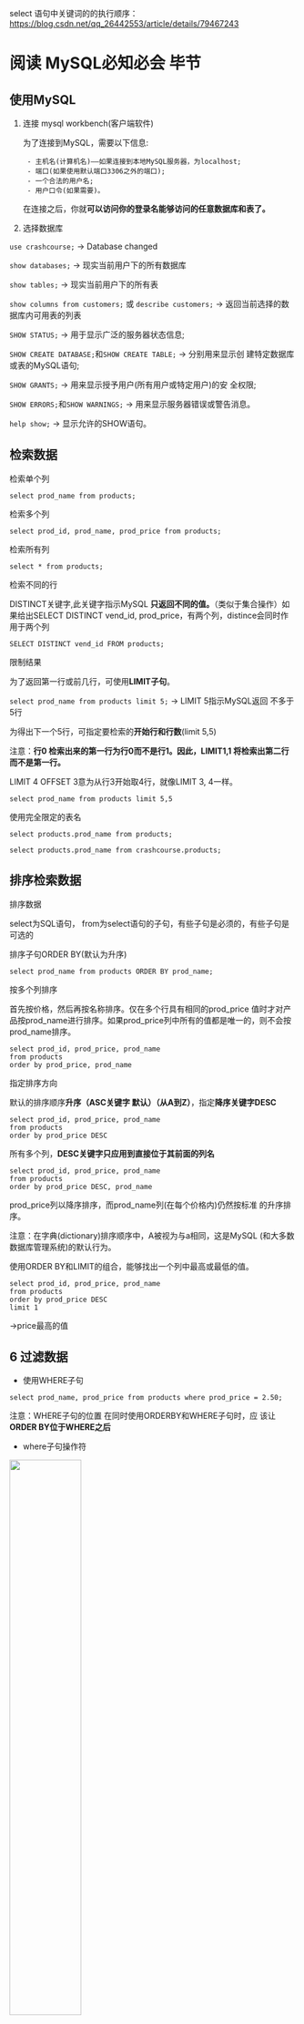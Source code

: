 select 语句中关键词的的执行顺序：https://blog.csdn.net/qq_26442553/article/details/79467243

# 阅读 MySQL必知必会 毕节

## 使用MySQL

1. 连接 mysql workbench(客户端软件)

    为了连接到MySQL，需要以下信息:

        - 主机名(计算机名)——如果连接到本地MySQL服务器，为localhost;
        - 端口(如果使用默认端口3306之外的端口);
        - 一个合法的用户名;
        - 用户口令(如果需要)。
  
    在连接之后，你就**可以访问你的登录名能够访问的任意数据库和表了。**

2. 选择数据库

`use crashcourse;`  -> Database changed

`show databases;` -> 现实当前用户下的所有数据库

`show tables;` -> 现实当前用户下的所有表

`show columns from customers;` 或 `describe customers;` -> 返回当前选择的数据库内可用表的列表

`SHOW STATUS;` -> 用于显示广泛的服务器状态信息;

`SHOW CREATE DATABASE;`和`SHOW CREATE TABLE;` -> 分别用来显示创
建特定数据库或表的MySQL语句;

`SHOW GRANTS;` -> 用来显示授予用户(所有用户或特定用户)的安
全权限;

`SHOW ERRORS;`和`SHOW WARNINGS;` -> 用来显示服务器错误或警告消息。

`help show;` -> 显示允许的SHOW语句。

## 检索数据

检索单个列

`select prod_name from products;`

检索多个列

`select prod_id, prod_name, prod_price from products;`

检索所有列

`select * from products;`

检索不同的行

DISTINCT关键字,此关键字指示MySQL **只返回不同的值。**（类似于集合操作）如果给出SELECT DISTINCT vend_id, prod_price，有两个列，distince会同时作用于两个列

`SELECT DISTINCT vend_id FROM products;`

限制结果

为了返回第一行或前几行，可使用**LIMIT子句**。

`select prod_name from products limit 5;` -> LIMIT 5指示MySQL返回 不多于5行

为得出下一个5行，可指定要检索的**开始行和行数**(limit 5,5) 

注意：**行0 检索出来的第一行为行0而不是行1。因此，LIMIT1,1 将检索出第二行而不是第一行。**

LIMIT 4 OFFSET 3意为从行3开始取4行，就像LIMIT 3, 4一样。

`select prod_name from products limit 5,5`

使用完全限定的表名

`select products.prod_name from products;`

`select products.prod_name from crashcourse.products;`

## 排序检索数据

排序数据

select为SQL语句， from为select语句的子句，有些子句是必须的，有些子句是可选的

排序子句ORDER BY(默认为升序)

`select prod_name from products ORDER BY prod_name;`

按多个列排序

首先按价格，然后再按名称排序。仅在多个行具有相同的prod_price 值时才对产品按prod_name进行排序。如果prod_price列中所有的值都是唯一的，则不会按prod_name排序。

```
select prod_id, prod_price, prod_name
from products
order by prod_price, prod_name
```

指定排序方向

默认的排序顺序**升序（ASC关键字 默认）（从A到Z）**，指定**降序关键字DESC**

```
select prod_id, prod_price, prod_name
from products
order by prod_price DESC
```

所有多个列，**DESC关键字只应用到直接位于其前面的列名**

```
select prod_id, prod_price, prod_name
from products
order by prod_price DESC, prod_name 
```
prod_price列以降序排序，而prod_name列(在每个价格内)仍然按标准 的升序排序。

注意：在字典(dictionary)排序顺序中，A被视为与a相同，这是MySQL (和大多数数据库管理系统)的默认行为。

使用ORDER BY和LIMIT的组合，能够找出一个列中最高或最低的值。

```
select prod_id, prod_price, prod_name
from products
order by prod_price DESC
limit 1
```
->price最高的值

## 6 过滤数据

- 使用WHERE子句

`select prod_name, prod_price from products where prod_price = 2.50;`

注意：WHERE子句的位置 在同时使用ORDERBY和WHERE子句时，应 该让**ORDER BY位于WHERE之后**

- where子句操作符

<img src='picture/image.png' width='50%'>

- 检查单个值

`select prod_name, prod_price from products where prod_name = 'fuses';`

MySQL在**执行匹配时默认不区分大小写，所 以fuses与Fuses匹配。**

- 不匹配检查

`select vend_id, prod_name from products where vend_id <> 1003;`

**!=和<>都是可以的**

- 范围值检查

`select prod_name, prod_price from products where prod_price between  5 and 10;`

**注意写法：where prod_price between 5 and 10**

- 空值检查

在一个列不包含值时，称其为包含空值NULL。

使用WHERE子句IS NULL子句

`select prod_name from products where prod_price IS NULL`

注意：NULL与不匹配不是同一个东西

## 7 数据过滤

- 组合WHERE子句

操作符(operator) 用来联结或改变**WHERE子句中的子句**的关键 字。也称为逻辑操作符(logical operator)

**AND**操作符(用在WHERE子句中的关键字)

不止一个列进行过滤，多个条件

`select prod_name, prod_price, prod_name from products where vend_id = 1003 and prod_price <= 10;`

**OR**操作符

`select prod_name, prod_price, prod_name from products where vend_id = 1002 or vend_id = 1003;`

- 计算次序

WHERE可包含**任意数目的AND和OR操作符**。**允许两者结合**以进行复杂
和高级的过滤。

`where vend_id = 1002 or vend_id = 1002 and prod_price >= 10` SQL(像多数语言一样)在处理OR操作符前，**优先处理AND操 作符**。

使用 **括号()** 来改变计算次序 `(vend_id = 1002 or vend_id = 1002) and prod_price >= 10`

- IN操作符

与or操作符的作用一致

```
select prod_name, prod_price
from  products
where vend_id in (1002, 1003)
order by prod_name;
````

in相比or的优点：IN的最大优点是**可以包含其他SELECT语句**，使得能够更动态地建
立WHERE子句。

- NOT操作符

NOT操作符有且只有一个功能，那就是否定它之后所 跟的任何条件。

为了列出除1002和1003之外的所有供应
商制造的产品：

```
select prod_name, prod_price
from  products
where vend_id not in (1002, 1003)
order by prod_name;
```

not在与IN操作符联合 使用时，NOT使找出与条件列表不匹配的行非常简单。

## 8 用通配符进行过滤

- LIKE操作符

结合通配符完成复杂搜索

通配符：用来匹配值的一部分的特殊字符。

搜索模式(search pattern)： 由字面值、通配符或两者组合构
成的搜索条件。

通配符本身实际是SQL的WHERE子句中有特殊含义的字符

1. 百分号(%)通配符 : %表示任何字符出现 任意次数

e.g. 找出所有以词jet起头的产品

 `where prod_name LIKE 'jet%'` 
 
 **搜索结果区分大小写**，% 代表搜索模式中给定位置的**0个、1个或多个字符。**

 注意：
    1. 若词的尾部有空格，子句WHERE prod_name LIKE '%anvil'将不会匹配它们
    2. 注意NULL %不会匹配NULL


2. 下划线(_)通配符: 下划
线只匹配单个字符而不是多个字符。

`where prod_name LIKE '_ton anvil'`

## 9 用正则表达式 进行搜索

- 正则表达式介绍

正则表达式是用来匹配文本 的特殊的串(字符集合)， 

- 使用MySQL正则表达式

MySQL 用WHERE子句对正则表达式提供了初步的支持，允许你指定正则表达式， 过滤SELECT检索出的数据。（但可用的正则表达式仅为很小的部分）

1. 基本字符匹配

e.g. 检索列prod_name包含文本1000的所有行:

```
select prod_name
from products
where prod_name regexp '1000'
order by prod_name
```

它告诉MySQL:REGEXP后所跟的东西作 为正则表达式(与文字正文1000匹配的一个正则表达式)处理。

注意：

列值内进行匹配，如果被匹配的文本在 列值中出现，**列值中包括1000即可，不是全部，相当于 like '%1000%'**；如果想匹配整个列值，写法在后面；

`where prod_name regexp '.000'` **.是正则表达式语言中一个特殊的字符。它表示匹配任意一个字符**，因此，1000和2000都匹配 且返回。

2. 进行OR匹配

使用|

```
select prod_name
from products
where prod_name regexp '1000|2000'
```

表示列值中出现过‘1000’或者‘2000’行

3. 匹配几个字符之一

使用[], [123]表示当前位置匹配1或2或3

```
select prod_name
from products
where prod_name regexp '[123]Ton'
order by prod_name
```

正则表达式[123]Ton 为[1|2|3]Ton的缩写，也可以使用后者。

必须加[]，否则：1｜2｜3Ton就表示 出现1或2或3Ton 不是 1Ton或2Ton或3Ton的意思

注意：**字符集合也可以被否定**，[123] 匹配字符1、2或3，但[^123]匹配除这些字符外的任何东西。

4. 匹配范围

集合可用来定义要匹配的一个或多个字符，例[123456789] 为了简化

-> 可使用-来定义一个范围 即 [1-9] 或者 [a-z]匹配任意字母字符

5. 匹配特殊字符

正则表达式语言**由具有特定含义的特殊字符构成** ，如 .、[]、 |和-等。

但如果想匹配特殊字符

-> **为了匹配特殊字符，必须用\\为前导。\\-表示查找-，\\.表示查找.。** 即所谓的转义

注意：
1. 匹配\ 为了匹配反斜杠(\)字符本身，需要使用\\\。
2. 多数正则表达式实现使用单个反斜杠转义特殊字符，**但MySQL要求两个反斜杠**

<img src='picture/image-1.png' width='50%'>

6. 匹配字符类

为更方便工作，可以使用预定义的字符集，称为字符类(character class)

<img src='picture/image-2.png' width='50%'>

7. 匹配多个实例

表中的元字符在正则表达式中表示了特殊的意思

<img src='picture/image-3.png' width='50%'>

8. 定位符

目前为止的所有例子都是匹配一个串中任意位置的文本。**为了匹配特定位置的文本，需要使用定位符。**

<img src='picture/image-4.png' width='50%'>

`where prod_name regexp '^[0-9\\.]'`

表示 **.或任意数字**为串中**第一个字符时**才匹配它们

注意：1. ^的双重用途 ^有两种用法。在集合中(用[和]定义)，用它 来否定该集合，否则，用来指串的开始处。

## 10 创建计算字段

**拼接字段** 将值联结到一起构成单个值 （Concat()函数）

注意：多数DBMS使用+或||来实现拼接， MySQL则使用Concat()函数来实现

`select Concat(vend_name, '(', vend_country, ')') from vendors order by vend_name;`

结果：'Anvils R Us(USA)'

删除数据右侧多余的空格来整理数据，这可以 使用MySQL的RTrim()函数来完成(LTrim()(去掉串左边的空格)以及 Trim()(去掉串左右两边的空格)。)

`select Concat(RTrim(vend_name), '(', RTrim(vend_country), ')') from vendors order by vend_name;`

**使用别名**

`select Concat(RTrim(vend_name), '(', RTrim(vend_country), ')') as vend_title from vendors order by vend_name;`

**执行算术运算**

`select prod_id, quantity, item_price, quantity*item_price as expanded_price from orderitems where order_num = 20005`

![](picture/image-5.png)

注意：SELECT 3*2;将返回6，SELECT Trim('abc');将返回abc，而SELECT Now()利用Now()函数返回当前日期和时间。可以明白如何根据需要使用SELECT进行试验。

## 11 使用数据处理函数

大多数SQL支持的函数：字符串操作、算术操作、处理时间或者日期格式、返回特殊信息

**文本处理函数**

`select vend_name, Upper(vend_name) AS vend_name_upcase from vendors order by vend_name;`

<img src = 'picture/image-6.png' width= 50%>

注意：

表中的SOUNDEX需要做进一步的解释。**SOUNDEX是一个将任何文 本串转换为描述其语音表示的字母数字模式的算法。**

例：

customers表中有一个顾 客Coyote Inc.，其联系名为Y.Lee。但如果这是输入错误，此联系名实 际应该是Y.Lie，怎么办?

```
select cust_name, cust_contact 
from customers 
where Soundex(cust_contact) = Soundex('Y Lie');
```

返回结果：'Y Lee'

**日期和时间处理函数**

<img src = 'picture/image-7.png' width = 50%>

特别说明：

MySQL使用的日期格式：yyyy-mm-dd

Date(order_date)指示MySQL仅提取列的日期部分（例：查询列值为where order_date = '2005-09-01'的行是，只会全值匹配，如果列值为‘2005-09-01 11:30:05’这样的怎么办？应使用Date('2005-09-01')会把包含时间的行查找出来）（为了养成好习惯可以只要查找日期就使用Date()函数）

不过，还有一种日期比较需要说明。如果你想检索出2005年9月下的 所有订单，怎么办?

方法1:

```
select cust_id, order_num 
from orders 
where Date(order_date) between "2005-09-01" and "2005-09-30";
```

方法2:

```
select cust_id, order_num 
from orders 
where Year(order_date) = 2005 and Mouth(order_date) = 9;
```

**数值处理函数**

<img src='picture/image-8.png' width=50%>

##  12 汇总数据

**聚集函数：运行在**行组**上，计算和返回单 个值的函数。**

<img src='picture/image-9.png' width=50%>

SUM()也可以用来合计计算值

例：

`select sum(item_price * quantity) as total_price from oderitems where order_num = 2005`

**在多个列上进行计算 如本例所示，利用标准的算术操作符， 所有聚集函数都可用来执行多个列上的计算。**

NULL值 SUM()函数忽略列值为NULL的行。

**聚集不同值**

DISTINCT(ALL为默认 ALL参数不需要指定，因为它是默认行为。如果 不指定DISTINCT，则假定为ALL。)

`select avg(distinct prod_price) as avg_price from products where vend_id = 1003`

注意：如果指定列名，则DISTINCT只能用于COUNT()。DISTINCT 不能用于COUNT(*)，因此不允许使用COUNT(DISTINCT)， 否则会产生错误。类似地，**DISTINCT必须使用列名**，不能用于计算或表达式。

**组合聚集函数**

```
select count(*) as num_items, min(prod_price) as price_min, max(prod_price) as price_max, avg(prod_price) as price_avg 
from products;
```

## 13 分组数据

**GROUP BY子句和HAVING子句**

**GROUP BY**

`select vend_id, count(*) as num_prods from products group by vend_id;`

表示按照vend_id进行分组，并使用了count()计数字段（计数字段根据组别进行计数，而不是计算总数）

GROUP BY子句指示MySQL分组数据，然后**对每个组而不是 整个结果集进行聚集。**

注意：

1. **GROUP BY子句必须出现在WHERE子句之后，ORDER BY子句之前。**
2. 如果分组列中具有NULL值，则NULL将作为一个分组返回。如果列 中有多行NULL值，它们将分为一组。
3. GROUP BY子句可以**包含任意数目的列**。这使得能对分组进行嵌套， 为数据分组提供更细致的控制。（例：group by vend_id, vend_name）
4. 如果在GROUP BY子句中**嵌套了分组，数据将在最后规定的分组上 进行汇总**。换句话说，在建立分组时，指定的所有列都一起计算
(所以不能从个别的列取回数据)。
5. GROUP BY子句中列出的每个列都必须是**检索列**或**有效的表达式**
(但不能是聚集函数)。**如果在SELECT中使用表达式，则必须在 GROUP BY子句中指定相同的表达式**。不能使用别名。
6. 除聚集计算语句外，SELECT语句中的每个列都必须在GROUP BY子 句中给出。

**HAVING**

WHERE过滤行，而HAVING过滤分组。

HAVING支持所有WHERE操作符

`select cust_id, count(*) as orders from orders group by cust_id having count(*) >= 2;`

WHERE在数据 **分组前**进行过滤，HAVING在数据**分组后**进行过滤

`select vend_id, count(*) as num_prods from products where prod_price >= 10 group by vend_id having count(*) >= 2;`

**分组和排序**

<img src = 'picture/image-10.png' width = 50%>

GROUP BY是分组 **不排序**，所以既分组又排序的话：

`sum(quantity*item_price) as ordertotal from orderitems group by order_num having sum(quantity*item_price) >= 50 order by ordertotal;`

顺序是：where -> group by -> having -> order by
where 按照单个行进行筛选

group by 分组

having 作用于组

order by 排序

**select 子句顺序**

<img src='picture/image-11.png' width=50%>

## 14 使用子查询


子查询： 嵌套在其他查询中的查询

**利用子查询进行过滤**

举例：列出订购物品TNT2的所有客户？

(对于包含订单号、客户ID、 订单日期的每个订单，orders表存储一行。

各订单的物品存储在相关的 orderitems表中。

orders表不存储客户信息。它只存储客户的ID。实际 的客户信息存储在customers表中。)

查询顺序：

1. 检索包含物品TNT2的所有订单的编号。
2.  检索具有前一步骤列出的订单编号的所有客户的ID。 
3.  检索前一步骤返回的所有客户ID的客户信息。

代码：

```
select cust_name, cust_contact
from customers
where cust_id in (select cust_id
					from orders
					where order_num in (select order_num
										from orderitems
										where prod_id = 'TNT2'))
```

保证SELECT语句具有与WHERE子句中相同数目的列

**作为计算字段使用子查询**

显示customers表中每个客户的订单总数。订单与相应的客户ID存储在orders表中?

步骤：
1. 从customers中检索每名客户
2. 对于检索出的每个客户，统计其在orders表中的订单数目

代码：

```
select cust_name, cust_state, 
		(select count(*)
        from orders
        where orders.cust_id = customers.cust_id) as orders
from customers
order by cust_name;
```

完全限定列名:` where orders.cust_id = customers.cust_id`

相关子查询(correlated subquery) 涉及外部查询的子查询。

## 15 联结表

**外键(foreignkey)** 外键为某个表中的一列，它包含另一个表 的主键值，定义了两个表之间的关系。

总之，关系数据可以有效地存储和方便地处理。因此，关系数据库 的可伸缩性远比非关系数据库要好。

**如果数据存储在多个表中，怎样用单条SELECT语句检索出数据? 使用联结**

简单地说，联结是一种机制，用来在一条SELECT 语句中关联表，因此称之为联结。使用特殊的语法，可以联结多个表返 回一组输出，联结在运行时关联表中正确的行。

**创建联结** ：规定要联结的所有表以及它们如何关联即可

```
select vend_name, prod_name, prod_price
from vendors, products
where vendors.vend_id = products.vend_id
order by vend_name, prod_name;
```

WHERE子句的重要性:实际上做 的是将第一个表中的每一行与第二个表中的每一行配对

如果没有where将是 笛卡儿积 的行数 （这样的联结也叫叉联结）

**内部联结**

目前为止所用的联结称为**等值联结(equijoin)**，这种联结也称为**内部联结**

```
select vend_name, prod_name, prod_price
from vendors inner join products on vendors.vend_id = products.vend_id
order by vend_name, prod_name;
```

这样写也是可以的

```
select vend_name, prod_name, prod_price
from vendors join products using(vend_id)
order by vend_name, prod_name;
```

**与上面的用where的用法相同**

**联结多个表**

```
select prod_name, vend_name, prod_price, quantity
from orderitems, products, vendors
where products.vend_id = vendors.vend_id and
	orderitems.prod_id = products.prod_id and 
    order_num = 20005;
```

上方的三个嵌套子查询可以通过联结表改进为：

```
select cust_name, cust_contact
from customers, orders, orderitems
where customers.cust_id = orders.cust_id
    and orderitems.order_num = orders.order_num
    and prod_id = 'TNT2';
```

## 16 创建高级联结

**表别名**

表别名只在查询执行中使用

```
select cust_name, cust_contact
from customers as c, orders as o, orderitems as oi
where c.cust_id = o.cust_id
	and oi.order_num = o.order_num
    and prod_id = 'TNT2';
```

**不同类型的联结**

1. 自联结

```
select prod_id, prod_name
from products
where vend_id = (
		select vend_id
		from products
		where prod_id = 'DTNTR');
```

使用子查询

使用联结

```
select p1.prod_id, p1.prod_name
from products as p1, products as p2
where p1.vend_id = p2.vend_id
	and p2.prod_id = 'DTNTR';
```

此查询中需要的两个表实际上是相同的表，为了避免引用具有二义性，使用了表别名。

**WHERE(通过匹配p1中 的vend_id和p2中的vend_id)首先联结两个表，然后按第二个表中的 prod_id过滤数据，返回所需的数据。**

2. 自然联结

联结时至少有一个列出现在不止一个表中。

自然联结排除多次出现，使每个列只返回一次。

使用select *作用于第一个表，对其他表使用明确的列名进行select

```
select c.* o.order.num, o.order_date, oi.prod_id, oi.quantity, oi.item_price
from customers as c, orders as o, orderitems as oi
where c.cust_id = o.cust_id
    and oi.order_num = o.order_num
    and prod_id = 'FB';
```

3. 外部联结

许多联结将一个表中的行与另一个表中的行相关联。

但有时候会需要包含没有关联行的那些行。

外部联结还包括没有关联行的行。

例


```
select customers.cust_id, orders.order_num
from customers left outer join orders
	on customers.cust_id = orders.cust_id;
```

上述代码：在使用**OUTER JOIN**语法时，**必须使用RIGHT或LEFT关键字** 指定包括其所有行的表(RIGHT指出的是OUTER JOIN右边的表，而LEFT 指出的是OUTER JOIN左边的表)。上面的例子使用LEFT OUTER JOIN从FROM 子句的**左边表(customers表)中选择所有行。**

内连接：两个表中匹配的行

左连接：左表中的所有行和右表中匹配的行

右连接：右表中的所有行和左表中匹配的行

全外连接：左表和右表中的所有行，没有匹配的行时填充 NULL 值

自连接：同一表中进行连接，通常用于在表中比较不同行之间的数据

交叉连接：两个表中所有可能的组合，它不依赖于任何连接条件

**使用带聚集函数的联结**

```
select customers.cust_name, customers.cust_id, count(orders.order_num) as nums_ord
from customers inner join orders
	on customers.cust_id = orders.cust_id
group by customers.cust_id;
```

GROUP BY子句按客户分组数据，因此，函数调用COUNT (orders.order_num)对每个客户的订单计数，将它作为num_ord返回。

**使用联结和联结条件**

1. **应该总是提供联结条件**
2.  在一个联结中可以包含多个表，甚至对于每个联结可以采用不同
的联结类型。

## 17 组合查询

**并(union)/复合查询/组合查询**

任何具有多个WHERE子句的SELECT语句 都可以作为一个组合查询给出，也就是说where和组合查询都可以，但是性能有差别

```
select vend_id, prod_id, prod_price
from products
where prod_price <= 5
union
select vend_id, prod_id, prod_price
from products
where vend_id IN (1001, 1002);
```

上方代码等于下方代码：

```
select vend_id, prod_id, prod_price
from products
where prod_price <= 5 or vend_id IN (1001, 1002);
```

**UNION规则**

1.  UNION中的每个查询必须包含相同的列、表达式或聚集函数(不过各个列不需要以相同的次序列出)。
2.  列数据类型必须兼容:类型不必完全相同，但必须是DBMS可以隐含地转换的类型(例如，不同的数值类型或不同的日期类型)。

**包含或取消重复的行**

UNION从查询结果集中默认自动去除了重复的行(换句话说，它的行为与 单条SELECT语句中使用多个WHERE子句条件一样)

如果想取消自动去除重复：使用 UNION ALL而不是UNION

**对组合查询结果排序**

在用UNION组合查询时，只能使用一条ORDER BY子句，它**必须出现在最后一条SELECT语句之后**

ORDER BY子句将用它来排序所有SELECT语句返回的所有结果。

UNION的组合查询可以应用不同的表。

## 18 全文本搜索(MySQL的全文本搜索)

like和正则表达式性能方面存在问题，有很多限制。

全文本搜索MySQL创建指定列中各词的一个索引，搜索可以针对这些词进行。

**启用全文本搜索**

一般在创建表时启用全文本搜索。

为了进行全文本搜索， MySQL根据子句FULLTEXT(note_text)的指示对它进行索引。这里的 FULLTEXT索引单个列，如果需要也可以指定多个列。

```
create table productnotes
(
note_id int not null auto_increment,
prod_id char(10) not null,
note_date datetime not null,
note_text text null,
primary key(note_id),
fulltext(note_text)
) engine=MyISAM;
```

**进行全文本搜索**

```
select note_text
from productnotes
where Match(note_text) against('rabbit');
```

注释：

此SELECT语句检索单个列note_text。

由于WHERE子句，一个全文本搜索被执行。

Match(note_text)指示MySQL针对指定的 列进行搜索，Against('rabbit')指定词rabbit作为搜索文本。由于有 两行包含词rabbit，这两个行被返回。

注意：

1. 使用完整的Match()说明 传递给Match()的值必须与 FULLTEXT()定义中的相同。如果指定多个列，则必须列出它 们(而且次序正确)。
2. 搜索不区分大小写

同`where note_text like '%rabbit%'`;

全文本搜索的一 个重要部分就是对结果排序。具有较高等级的行先返回(因为这些行很 可能是你真正想要的行)。

**使用查询扩展**

只有一个注释包含词anvils， 但你还想找出可能与你的搜索有关的所有其他行，即使它们不包含词anvils

利用查询扩展，**能找出可能相关的结果，即使它们并不精确包含所查找的词**

```
select note_text
from productnotes
where match(note_text) against('anvils');
```
只有一行包含词anvils，因此只返回一行。

下面是相同的搜索，这次使用查询扩展(with query expansion):

```
select note_text
from productnotes
where match(note_text) against('anvils' with query expansion);
```

这次返回了7行。第一行包含词anvils，因此等级最高。第二行与anvils无关，但因为它包含第一行中的两个词(customer 和recommend)，所以也被检索出来。

**布尔文本搜索**

即使没有FULLTEXT索引也可以使用 

```
select note_text
from productnotes
where match(note_text) against('anvils' in boolean mode);
```

此全文本搜索检索包含词heavy的所有行(有两行)。其中使用了关键字IN BOOLEAN MODE，**但实际上没有指定布尔操作符， 因此，其结果与没有指定布尔方式的结果相同。**

为了匹配包含heavy但不包含任意以rope开始的词的行，可使用以下查询:

```
select note_text
from productnotes
where match(note_text) against('heavy -rope*' in boolean mode);
```

表示匹配词heavy，但-rope*明确地分析指示MySQL排除包含rope*(任何以rope开始的词，包括 172 ropes)的行

** -排除一个词，而* 是截断操作符(可想象为用于词尾的一个通配符) **

<img src='picture/image-12.png' width=50%>

更多的例子：

`where match(note_text) against('+rabbit +bait' in boolean mode);` 这个搜索匹配包含词rabbit和bait的行。

`where match(note_text) against('rabbit bait' in boolean mode)`; 没有指定操作符，这个搜索匹配包含rabbit和bait中的至少一 个词的行。

`where match(note_text) aginst('"rabbit bait"' in boolean mode);` 这个搜索匹配短语rabbit bait而不是匹配两个词rabbit和 bait。

`where match(note_text) against('>rabbit <carrot' in boolean mode);`  匹配rabbit和carrot，增加前者的等级，降低后者的等级。

`where match(note_text) against('+saft +(<combination)' in boolean mode);` 这个搜索匹配词safe和combination，降低后者的等级。

**全文本搜索的使用说明**

1. 在索引全文本数据时，短词被忽略且从索引中排除。短词定义为 那些具有3个或3个以下字符的词(如果需要，这个数目可以更改)。
2. MySQL带有一个内建的非用词(stopword)列表，这些词在索引全文本数据时总是被忽略。如果需要，可以覆盖这个列表(请参阅MySQL文档以了解如何完成此工作)。
3. 许多词出现的频率很高，搜索它们没有用处(返回太多的结果)。因此，MySQL规定了一条50%规则，**如果一个词出现在50%以上 的行中，则将它作为一个非用词忽略。****50%规则不用于IN BOOLEAN MODE。**
4. 如果表中的行数少于3行，则全文本搜索不返回结果(因为每个词 或者不出现，或者至少出现在50%的行中)。
5. 忽略词中的单引号。例如，don't索引为dont。
6. 不具有词分隔符(包括日语和汉语)的语言不能恰当地返回全文本搜索结果。
7. 如前所述，**仅在MyISAM数据库引擎中支持**全文本搜索。

## 19 插入数据

**数据插入**

1. 插入完整的行;
2. 插入行的一部分;
3. 插入多行;
4. 插入某些查询的结果。

**插入完整的行**

```
insert into customers
values(null, 'Pep E. LaPew', '100 Main Street', 'Los Angeles', 'CA', '90046', 'USA', null, null);
```

对每个列**必须**提供一个值

下方在插入行时，MySQL将**用VALUES 列表中的相应值填入列表中的对应项**：

```
insert into customers(
cust_name,
cust_address,
cust_city,
cust_state,
cust_zip,
cust_country,
cust_contact,
cust_email
)
values(
'Pep E. LaPew', '100 Main Street', 'Los Angeles', 'CA', '90046', 'USA', null, null
);
```

省略的列必须满足以下某个条件:
1. 允许NULL值
2. 在表定义中给出默认值。这表示如果不给出值，将使用默认值。

**插入多个行**

```
insert into customers(属性, 属性, ...)
values(
    第一行数据
),(
    第二行数据
);
```

**插入检索出的数据**

可以利用它将一条SELECT语句的结果插入表中,这就是所 谓的INSERT SELECT

```
insert into customers(
	cust_name,
    cust_address,
    cust_city,
    cust_state,
    cust_zip,
    cust_country,
    cust_contact,
    cust_email
)
select cust_name,
    cust_address,
    cust_city,
    cust_state,
    cust_zip,
    cust_country,
    cust_contact,
    cust_email
from custnew;
```

注意：

1. 确保cust_id的值不重复
2. 这条语句将插入多少行有赖于custnew表中有多少行

INSERT SELECT中SELECT语句可包含WHERE子句以过滤插入的数据。

## 20 更新和删除数据

**更新数据**

1. 更新表中**特定行;**
2. 更新表中**所有行。**

```
update customers
set cust_email = 'elmer@fudd.com'
where cust_id = 10005;

```

注意：**没有 WHERE子句，MySQL将会用这个电子邮件地址更新customers表中所有行**

```
update customers
set cust_name = 'The Fudds',
	cust_email = 'elmer@fudd.com'
where cust_id = 10005;
```
在此例子中，更新客户10005的 cust_name和cust_email列。

注意：IGNORE关键字 为即使是发
生错误，也继续进行更新 

`update ignore customers...`

为了删除某个列的值，可设置它为NULL(假如表定义允许NULL值)。

```
update customers
set cust_email = NULL
where cust_id = 10005;
```

**删除数据**

1. 从表中删除**特定的行;**
2. 从表中删除**所有行。**

```
delete from customers
where cust_id = 10006;
```

删除一行

如果想从表中删除所有行，不要使用DELETE。 可使用TRUNCATE TABLE语句

**更新和删除的指导原则**

1. 除非确实打算更新和删除每一行，否则绝对不要使用不带WHERE 子句的UPDATE或DELETE语句。
2. 保证每个表都有**主键**(如果忘记这个内容，请参阅第15章)，尽可能 像WHERE子句那样使用它(可以指定各主键、多个值或值的范围)。
3. 使用强制实施引用完整性的数据库(关于这个内容，请参阅第15章)，这样MySQL将不允许删除具有与其他表相关联的数据的行。

MySQL没有撤销(undo)按钮。(不能恢复数据)

## 21 创建和操纵表

1. 使用具有交互式创建和管理表的工具
2. 表也可以直接用MySQL语句操纵。

**表创建基础**

```
create table customers(
	cust_id int not null auto_increment,
    cust_name char(50) not null,
    cust_address char(50) null,
    cust_city char(50) null,
    cust_state char(5) null,
    cust_zip char(10) null,
    cust_country char(50) null,
    cust_contact char(50) null,
    cust_email char(255) null,
    primary key(cust_id)
);
```

以列名开始，后跟数据类型，PRIMARY KEY关键字指定

注意：如果要防止意外覆盖已有的表，SQL要求首先手工删 除该表(请参阅后面的小节)，然后再重建它，而不是简单地 用创建表语句覆盖它。

如果你仅想在一个表不存在时创建它，应该在表名后给出IF NOT EXISTS。

**使用NULL值**

允许NULL值的列也允许在 插入行时不给出该列的值。不允许NULL值的列不接受该列没有值的行， 换句话说，在插入或更新行时，该列必须有值。

NULL为默认设置

注意：NULL值是没有值， 它不是空串

**主键再介绍**

主键值必须唯一

如果主键使用单个列，则它的值必须唯一。

如果使用多个列，则 这些列的组合值必须唯一。

单个列：`primary key (vend_id)`

多个列：`primary key (order_num, order_item)`

**主键中只能使用不允许NULL值的列**

**使用AUTO_INCREMENT**

AUTO_INCREMENT告诉MySQL，本列每当增加一行时自动增量

每个表只允许一个AUTO_INCREMENT列，而且它必须被索引(如，通
过使它成为主键)。

你可以简单地在**INSERT**语句 中指定一个值，**只要它是唯一的(至今尚未使用过)即可**,该 值将被用来替代自动生成的值。**后续的增量将开始使用该手工 插入的值。**

注意：如何在使用AUTO_INCREMENT列时获得这个值呢?可使 用last_insert_id()函数获得这个值，如下所示:

`select last_insert_id()`

此语句返回最后一个AUTO_INCREMENT值。

**指定默认值**

DEFAULT关键字

`(quantity int not null default 1, ...)`

MySQL不允许使用函 数作为默认值，它只支持常量。

**引擎类型**

MySQL与其他DBMS不一样，它具有多种引擎。它打包多个引擎， 这些引擎都隐藏在MySQL服务器内，全都能执行CREATE TABLE SELECT 等命令。

如果省略ENGINE=语句，则 使用默认引擎(很可能是MyISAM)，多数SQL语句都会默认使用它。

引擎类型可以混用。

外键不能跨引擎（使用一 个引擎的表不能引用具有使用不同引擎的表的外键。）

**更新表**

ALTER TABLE语句

为了使用ALTER TABLE更改表结构，必须给出下面的信息:

1. 在ALTER TABLE之后给出**要更改的表名**(该表必须存在，否则将 出错);
2. 所做**更改的列表**。

```
alter table vendors
add vend_phone char(20);
```

这条语句给vendors表**增加一个名为vend_phone的列**，必须明 确其数据类型。

```
alter table vendors
drop column vend_phone;
```
**删除刚刚添加的列**

ALTER TABLE的一种常见用途是定义外键。

```
ALTER TABLE orderitems
ADD CONSTRAINT fk_orderitems_orders
FOREIGN KEY (order_num) REFERENCES orders (order_num);
```

fk_orderitems_orders 是外键约束的名称

这个语句的作用是将 order_num 列作为外键，将其与 orders 表中的 order_num 列进行关联。**这意味着在 orderitems 表中的每一行，order_num 列的值必须存在于 orders 表的 order_num 列中。**

如果尝试插入一个在 orders 表中不存在的订单号，或者尝试更新 orderitems 表中的 order_num 列为一个在 orders 表中不存在的订单号，将会触发外键约束的错误。这有助于维护数据的完整性和一致性。



复杂的表结构更改一般需要手动删除过程，它涉及以下步骤:

1. 用新的列布局创建一个新表;
2. 使用INSERT SELECT语句,从旧表复制数据到新表。如果有必要，可使用转换函数和
计算字段;
3. 检验包含所需数据的新表;
4. 重命名旧表(如果确定，可以删除它);
5. 用旧表原来的名字重命名新表;
6. 根据需要，重新创建触发器、存储过程、索引和外键。

使用ALTER TABLE要极为小心，应该 在进行改动前做一个完整的备份(模式和数据的备份)。

**删除表**

`drop table customers2;`

**重命名表**

命名单个表：

`rename table customers2 to customers`

命名多个表：

```
rename table backup_customers to customers,
    backup_vendors to vendors,
    backup_products to products;
```

## 22 使用视图

视图是虚拟的表

作为视图，它不包含表中应该有的任何列或数据，它包含的是一个SQL查询

**为什么使用视图**

1. 重用SQL语句
2. 简化复杂的SQL操作。在编写查询后，可以方便地重用它而不必知道它的基本查询细节。
3. 使用表的组成部分而不是整个表。
4. 保护数据。可以给用户授予表的特定部分的访问权限而不是整个表的访问权限。
5. 更改数据格式和表示。视图可返回与底层表的表示和格式不同的数据。

视图创建之后，可以用与表基本相同的方式利用它们。

执行**SELECT操作，过滤和排序数据，将视图联结到其他视图或表，甚 至能添加和更新数据**(添加和更新数据存在某些限制。关于这个内容稍 后还要做进一步的介绍)。

**视图的规则和限制**

1. 与表一样，视图必须**唯一命名**(不能给视图取与别的视图或表相 同的名字)。
2. 对于可以创建的视图**数目没有限制。**
3. 为了创建视图，必须具有足够的访问权限。这些限制通常由数据库管理人员授予。
4. **视图可以嵌套**，即可以利用从其他视图中检索数据的查询来构造
一个视图。
5. ORDER BY可以用在视图中，但如果从该视图检索数据SELECT中也含有ORDER BY，那么该视图中的ORDER BY将**被覆盖。**
6. 视图**不能索引**，也不能有关联的触发器或默认值。
7. 视图可以和表**一起使用**。例如，编写一条联结表和视图的SELECT
语句。

**使用视图**

1. 创建 `create view`
2. 查看视图 `show create view viewname`
3. 删除 `drop view viewname`
4. 更新视图时，可以先用DROP再用CREATE，也可以直接用CREATE OR
REPLACE VIEW。如果要更新的视图不存在，则第2条更新语句会创 建一个视图;如果要更新的视图存在，则第2条更新语句会替换原 有视图。

**利用视图简化复杂的联结**

视图的最常见的应用之一是隐藏复杂的SQL(已经建立的视图可以多次使用)

**用视图重新格式化检索出的数据**

```
select concat(rtrim(vend_name), '(', rtrim(vend_country), ')') as vend_title
from vendors
order by vend_name;
```

**rtrim()函数用于去除字符串末尾的空格**

假如经常需要这个格式的结果，创建一个视图，每次需要时使用它即可

```
create view vendorlocations as 
select concat(rtrim(vend_name), '(', rtrim(vend_country), ')') as vend_title
from vendors
order by vend_name;
```

**用视图过滤不想要的数据**

**使用视图与计算字段**

```
create view orderitemsexpanded as 
select order_num,
    prod_id,
    quantity,
    item_price,
    quantity*item_price as expand_price
from orderitems;
```

**更新视图**

能否更新?答案视情况而定。

**更新一个视图将更新其基表**


如果视图定义中有以下操作，则不能进行视图的更新:

1. 分组(使用GROUP BY和HAVING);
2. 联结;
3. 子查询;
4. 并;
5. 聚集函数(Min()、Count()、Sum()等);
6. DISTINCT;
7. 导出(计算)列。

## 23 使用存储过程

**存储过程**

可以创建存储过程。存储过程简单来说，就是为以后的使用而保存 的一条或多条MySQL语句的集合。

MySQL称存储过程的执行为调用，因此MySQL执行存储过程的语句 为CALL。

**执行存储过程**

```
call productpricing(@pricelow,
					@pricehigh,
                    @priceaverage);
```

执行名为productpricing的存储过程，它计算并返回产 品的最低、最高和平均价格。

**创建存储过程**

```
delimiter //
                    
create procedure productpricing()
begin
	select avg(prod_price) as priceaverage
    from products;
end //

delimiter ;
```

如果存储过程接受参数，它们将在()中列举出来。此存储过程没有参数，但后跟的()仍然需要。

`call productpricing();`

使用这个存储过程

**删除存储过程**

`drop procedure productpricing;`

**使用参数**

存储过程并不显示结果，而是把结果返回给你指定的变量。

以下是productpricing的修改版本(如果不先删除此存储过程，则不能再次创建它):

```
delimiter //
create procedure productpricing(
	out p1 decimal(8,2),
    out ph decimal(8,2),
    out pa decimal(8,2)
)
begin
	select min(prod_price)
    into p1
    from products;
    select max(prod_price)
    into ph
    from products;
    select avg(prod_price)
    into pa
    from products;
end; //
delimiter ;
```

此存储过程接受**3个参数**:pl存储产品最低价格，ph存储产品最高价格，pa存储产品平均价格。

每个**参数必须具有指定的类型**，这里使用十进制值。

关键字**OUT指出相应的参数用来从存储过程传出 一个值(返回给调用者)。**

MySQL支持**IN(传递给存储过程)**、**OUT(从存 储过程传出，如这里所用)**和**INOUT(对存储过程传入和传出)类型的参数。**

存储过程的代码位于BEGIN和END语句内，如前所见，它们是一系列 SELECT语句，用来检索值，然后**保存到相应的变量(通过指定INTO关键 字)。**

调用存储过程：

`call productpricing(@pricelow, @pricehigh, @priceaverage);`

由于此存储过程要求3个参数，因此必须正好传递3个参数，不多也不少。

**在调用时，这条语句并不显示任何数据。它返回以后可以显示(或
在其他处理中使用)的变量。**

为了显示检索出的产品平均价格，可如下进行:

`select @priceaverage;`

`select @pricehigh, @pricelow, @priceaverage;`

使用IN和OUT参数, ordertotal接受订单 号并返回该订单的合计:

```
delimiter //
create procedure ordertotal(
	in onumber int,
    out ototal decimal(8,2)
)
begin
	select sum(item_price*quantity)
    from orderitems
    where order_num = onumber
    into ototal;
end; //
delimiter ;
```

调用存储过程：

`call ordertotal(20005, @total);`

显示结果：

`select @total;`

**建立智能存储过程**

```
-- Name:ordertotal
-- Paremeters: onumber = order number
-- 				taxable = 0 if not taxable, 1 if taxable
-- 				ototal = order total variable

delimiter //;
create procedure ordertotal(
	in onumber int,
    in taxable boolean,
    out ototal decimal(8,2)
)comment 'obtain order total, optionally adding tax'
begin
	-- declare vaibale for total
    declare total decimal(8,2);
    -- declare taxrate int default 6;
    declare taxrate int default 6;
    
    -- get the order total
    select sum(item_price*quantity)
    from orderitems
    where order_num = onumber
    into total;
    
    -- is the taxable?
    if taxable then
		-- yes, so add taxrate to the total
        select total + (total/100*taxrate) into total;
	end if;
	
    -- and finally, save to out variable
    select total into ototal;
end;
delimiter ;


```

增加了注释(前面放置--)。

添加了另外一个 参数taxable，它是一个布尔值(如果要增加税则为真，否则为假)。

用DECLARE语句定义了两个局部变量(DECLARE要求指定 变量名和数据类型，它也支持可选的默认值(这个例子中的taxrate的默 认被设置为6%)。)

SELECT语句已经改变，因此其结果存储到total(局部 变量)而不是ototal。

IF语句检查taxable是否为真，如果为真，则用另 一SELECT语句增加营业税到局部变量total。最后，用另一SELECT语句total(它增加或许不增加营业税)保存到ototal。

**COMMENT关键字** : 它不是必需的，但如果给出，将 在SHOW PROCEDURE STATUS的结果中显示。

```
call ordertotal(2005, 0, @total);
select @total;
```

**检查存储过程**

`show create procedure ordertotal;`

为了获得包括何时、由谁创建等详细信息的存储过程列表，使用SHOW PROCEDURE STATUS。

为限制其输出，可使用LIKE指定一个过滤模式，例如:

`show create procedure ordertotal like 'ordertotal'`

##  24 使用游标

为什么要使用游标？解决了什么问题？

没有办法得到第一行、下一行或前10行，也不存在每次一行 地处理所有行的简单方法(相对于成批地处理它们)。有时，需要在检索出来的行中前进或后退一行或多行。这就是使用 游标的原因。

MySQL游标只能用于 **存储过程(和函数)。**

**使用游标**

1 声明(定义)

2 声明后，打开游标

3 结束使用时，必须关闭游标

声明：

```
delimiter //
create procedure processorders()
begin
	declare ordernumbers cursor
    for 
    select order_num from orders;
end //
delimiter ;
```

打开：

`open ordernumbers;`

关闭：

`close ordernumbers;`


**使用游标数据**

FETCH语句

第一个例子从游标中检索单个行(第一行):

```
delimiter //
create procedure processorders()
begin
	-- declare local variables
    -- declare o int;
    
    -- declare the cursor
    declare ordernumbers cursor
    for 
    select order_num from orders;
    
    -- open th cursor
    open ordernumbers;
    
    -- get order number
    fetch ordernumbers into o;
    
    -- close the cursor
    close ordernumbers;
end//
delimiter ;    
```

其中FETCH用来检索**当前行的order_num列**(将**自动从第一行开始**)到一个名为o的局部声明的变量中。对检索出的数据**不做 任何处理**。

```
delimiter //
create procedure processorders()
begin
	-- declare local variables
    declare done boolean default 0;
    declare o int;
    
    -- declare the cursor
    declare ordernumbers cursor 
    for
    select order_num from orders;
    
    -- declare continue handler
    declare continue handler for sqlstate '02000' set done = 1;
    
    -- open the cursor
    open ordernumbers;
    
    -- loop through all rows
    repeat
		-- get order number
        fetch ordernumbers into o;
	-- end of loop
    until done end repeat;
    
    -- close the cursor
    close ordernumbers;
end//
delimiter ;
```

例子中的FETCH是在REPEAT内，反复执行直到done为真

CONTINUE HANDLER 语句它是在条件出现时被执行 的代码。 这里，它指出当SQLSTATE '02000'出现时，SET done=1。SQLSTATE '02000'是一个未找到条件，当REPEAT由于没有更多的行供循环而不能继 续时，出现这个条件。

注意：

DECLARE语句的次序

**DECLARE语句定义的局部变量必须在定义任意游标或句柄 之前定义，而句柄必须在游标之后定义。**

如果一切正常，你可以在循环内放入任意需要的处理(在FETCH语句之后，循环结束之前)。

游标存储过程样例的更 进一步修改的版本，这次对取出的数据进行某种实际的处理:

```
delimiter //
create procedure processorders()
begin
	-- declare local variables
    declare o int;
    declare t decimal(8,2);
    
    -- declare the cursor
    declare ordernumbers cursor for
    select order_num from orders;
    
    -- declare continue handler
    declare done int default 0;
    declare continue handler for sqlstate '02000' set done = 1;
    
    -- create a table to store the results
    create table ordertotals
    (order_num int, total decimal(8,2));
    
    -- open the cursor
    open ordernumbers;
    -- loop the cursor
    repeat
		-- get order number
        fetch ordernumbers into o;
        
        -- get the total for the order
        call ordertotal(o, t);
        
        -- insert order and total into ordertotals
        insert into ordertotals(order_num, total)
        values(o,t);
	-- end of loop
    until done end repeat;
    
    -- close the cursor
    close ordernumbers;
end;
//
delimiter ;
```

此存储过程不返回数据，但它能够创建和填充另一个表，可以用一 条简单的SELECT语句查看该表:

`select * from ordertotals;`

## 25 使用触发器

**触发器**

在需要时被执行

支持触发器的语句：DELETE、INSERT、UPDATE

**创建触发器**

在创建触发器时，需要给出4条信息:

1 唯一的触发器**名**;

2 触发器**关联的表**;

3 触发器应该**响应的活动**(DELETE、INSERT或UPDATE);

4 触发器**何时执行**(处理之前或之后)。

注意：保持每个数据库的触发器名唯一

CREATE TRIGGER语句创建

```
create trigger newproduct after insert on products
for each row select 'Product added';
```

表示此触发器将在INSERT语句成功执行后执行

FOR EACH ROW，因此代码对每个插入行执行。在这个例子中，文本Product added将对每个插入的行显示一次。

注意：

- **仅支持表**

- **每个表最多支持6个触发器(每条INSERT、UPDATE 和DELETE的之前和之后)。**

- **单一触发器不能与多个事件或多个表关联，所 以，如果你需要一个对INSERT和UPDATE操作执行的触发器，则应该定义 两个触发器。**

**删除触发器**

`drop trigger newproduct;`

**INSERT触发器**

注意：

- 在INSERT触发器代码内，可引用一个**名为NEW的虚拟表**，**访问被 插入的行;**
- 在**BEFORE** INSERT触发器中，NEW中的值也**可以被更新**(允许更改 被插入的值);
- 对于AUTO_INCREMENT列，NEW在INSERT**执行之前包含0**，在INSERT **执行之后包含新的自动生成值。**

```
create trigger neworder after insert on orders
for each row
select new.order_num;
```

触发器从NEW. order_num取得 这个值并返回它(此触发器必须按照AFTER INSERT执行，因为在BEFORE INSERT语句执行之前，新order_num还没有生成。)

**DELETE触发器**

注意：

- 在DELETE触发器代码内，你可以引用一个**名为OLD的虚拟表**，访问被删除的行;
- OLD中的值全都是**只读**的，不能更新。

```
create trigger deleteorder before delete on orders
for each row
begin
	insert into archive_orders(order_num, order_date, cust_id)
    values(old.order_num, old.order_date, old.cust_id);
end;
```

它使用一条INSERT语句
将OLD中的值(要被删除的订单)保存到一个名为archive_ orders的存档表中

**UPDATE触发器**

注意：

- 在UPDATE触发器代码中，你可以引用一个名为**OLD的虚拟表访问 以前(UPDATE语句前)的值，**引用一个**名为NEW的虚拟表访问新 更新的值;**
-  在BEFORE UPDATE触发器中，NEW中的值可能也被**更新**(允许更改 将要用于UPDATE语句中的值);
- OLD中的值全都是只读的，不能更新。


下面的例子保证州名缩写总是大写：

```
create trigger updatevendor before update on vendors
for each row
set new.vend_state = upper(new.vend_state);
```

注意这个set的用法

每次更新一行时，都会用Upper(NEW.vend_state)替换。

**本章注意**

MySQL触发器中不支持CALL语句这表示不能从触发 器内调用存储过程。所需的存储过程代码需要复制到触发器内。

## 26 管理事务处理

MyISAM和InnoDB是两种最常使用 的引擎。前者不支持明确的事务处理管理，而后者支持。

事务处理(transaction processing)可以用来维护数据库的**完整性**，它 保证成批的MySQL操作要么完全执行，要么完全不执行。

例子：

如果故障发生在添加了客户之后，orders表添加之前，不会有什么 问题。某些客户没有订单是完全合法的。

但是，如果故障发生在orders行添加之后，orderitems行添加之前， 怎么办呢?现在，**数据库中有一个空订单。**

如何解决这种问题?这里就需要使用事务处理了。

事务处理是一种 250 机制，用来管理必须成批执行的MySQL操作，以保证数据库不包含不完 整的操作结果。

几个术语：

    事务(transaction)指一组SQL语句;

    回退(rollback)指撤销指定SQL语句的过程;

    提交(commit)指将未存储的SQL语句结果写入数据库表;

    保留点(savepoint)指事务处理中设置的临时占位符(place-
    holder)，你可以对它发布回退(与回退整个事务处理不同)。

**控制事务处理**

管理事务处理的关键在于将SQL语句组分解为逻辑块，并明确规定数 据何时应该回退，何时不应该回退。

标识事务的开始:

`start transaction`

使用ROLLBACK

```
select * from ordertotals;
start transaction;
delete from ordertotals;
select * from ordertotals;
rollback;
select * from ordertotals;
```

用一条ROLLBACK语句回退 START TRANSACTION之后的所有语句

ROLLBACK只能在一个事务处理内使用

哪些语句可以回退? 事务处理用来管理INSERT、UPDATE和 DELETE语句。(SELECT语句也可以但是没有意义， 回退CREATE或DROP操作操作不会被撤销。)

使用COMMIT

一般的MySQL语句都是直接针对数据库表执行和编写的。这就是 所谓的隐含提交(implicit commit)，即提交(写或保存)操作是自动 进行的。

事务处理块中，提交不会隐含地进行

```
start transaction;
delete from orderitems where order_num = 20010;
delete from orders where order_num = 20010;
commit;
```

保证订单不被部分删除

使用保留点

ROLLBACK和COMMIT语句就可以写入或撤销整个事务处理。

回退部分事务处理,必须能在事务处理块中合适的位置放 置占位符。

占位符称为保留点,创建占位符

`savepoint delete1;`

回退到本例给出的保留点

`rollback to delete1;`

保留点越多越好

保留点在事务处理完成(执行一条ROLLBACK或 COMMIT)后自动释放

更改默认的提交行为

为指示MySQL不自动提交更改

`set autocommit = 0;`

设置autocommit为0(假)指示MySQL不自动提交更改 (直到autocommit被设置为真为止)。

标志为连接专用 autocommit标志是针对每个连接而不是服 务器的。

```
-- 设置 autocommit 为 0，禁用自动提交
SET autocommit = 0;

-- 开始一个事务
START TRANSACTION;

-- 执行一些 SQL 操作，例如插入、更新、删除等
INSERT INTO orders (order_id, customer_id, total_amount) VALUES (1, 101, 500);
UPDATE customers SET balance = balance - 500 WHERE customer_id = 101;

-- 检查数据是否正确
SELECT * FROM orders WHERE order_id = 1;
SELECT * FROM customers WHERE customer_id = 101;

-- 如果一切正常，手动提交事务
COMMIT;

-- 如果有问题，回滚事务
-- ROLLBACK;

-- 最后，恢复自动提交模式
SET autocommit = 1;

```

事务的四条性质：

    原子性（Atomicity）：原子性确保事务被视为一个不可分割的操作单元，要么完全执行，要么完全回滚。如果在事务执行期间发生错误，那么所有的修改将被撤销，数据库状态将恢复到事务开始前的状态。

    一致性（Consistency）：一致性确保事务将数据库从一个一致状态转换为另一个一致状态。在执行事务之前和之后，数据库必须满足预定义的一致性规则，以确保数据的有效性和完整性。

    隔离性（Isolation）：隔离性指的是在并发环境下，多个事务的执行是彼此隔离的，一个事务的操作不会被其他事务看到，直到它被提交。这可以防止并发事务之间的干扰和数据不一致。

    持久性（Durability）：持久性确保一旦事务提交，其对数据库的更改将是永久的，即使发生系统崩溃或断电等故障，数据的更改也不会丢失。




## 27 全球化和本地化


**字符集和校对顺序**

术语:

- 字符集为字母和符号的集合;
- 编码为某个字符集成员的内部表示;
- 校对为规定字符如何比较的指令。

校对为什么重要:
 
    使用区分大小写的校对顺序，这 些词有一种排序方式，使用不区分大小写的校对顺序有另外 一种排序方式。

    寻找apple的WHERE子句是否能找到 APPLE

    诸如法文à或德文ö这样的字符时，情况更复 杂

使用何种字符集和校对的决定在服务器、数据库和表级进行。

**使用字符集和校对顺序**

查看所支持的字符集完整列表

`show character set;`

查看所支持校对的完整列表

`show collation`

通常系统管理在安装时定义一个默认的字符集和校对。此外，也可 以在创建数据库时，指定默认的字符集和校对。为了确定所用的**字符集 和校对**，可以使用以下语句:

```
show variables like 'character%';
show variables like 'collation%';
```

为了给表指定字符集和校对，可使用带子句的CREATE TABLE(参见 第21章):

```
create table mytable
(
    column1 int,
    column2 varchar(10)

)default character set bebrew
collate hebrew_general_ci;
```

此语句创建一个包含两列的表，并且指定一个字符集和一个校 对顺序。

注意：

    如果指定CHARACTER SET和COLLATE两者，则使用这些值。

    如果只指定CHARACTER SET，则使用此字符集及其默认的校对(如SHOW CHARACTER SET的结果中所示)。

    如果既不指定CHARACTER SET，也不指定COLLATE，则使用数据库默认。

除了能指定字符集和校对的表范围外，MySQL还允许对每个列设置 它们，

```
create table mytable
(
    column1 int,
    column2 varchar(10),
    column3 varchar(10) character set latin1 collate latin1_general_ci
)default character set bebrew
collate hebrew_general_ci;
```

如果你需要用与创建表时不同的校对顺序排序特定的SELECT语 句，可以在SELECT语句自身中进行:

```
select * from  customers
order by lastname, firstname collate latin1_general_cs;
```

临时区分大小写 上面的SELECT语句演示了在通常不区分大 小写的表上进行区分大小写搜索的一种技术。

COLLATE还可以用于GROUP BY、HAVING、聚集 函数、别名等。

## 28 安全管理

**访问控制**

MySQL服务器的安全基础是:用户应该对他们需要的数据具有适当 的访问权，既不能多也不能少。换句话说，用户不能对过多的数据具有 过多的访问权。

你需要给用户 提供他们所需的访问权，且仅提供他们所需的访问权。这就是所谓的访 问控制，管理访问控制需要创建和管理用户账号。

MySQL Administrato(在第2章中 描述)提供了一个图形用户界面，可用来管理用户及账号权限。

在对非现实的数据库试验MySQL时，这样做很好。不过在现实世界 的日常工作中，决不能使用root。应该创建一系列的账号，有的用于管 理，有的供用户使用，有的供开发人员使用，等等。

**管理用户**

MySQL用户账号和信息存储在名为mysql的MySQL数据库中。

访问它

```
use mysql;
select user from user;
```

mysql数据库有一个名为user的表，它包含所有用户账号。

**创建用户账号**

`create user ben identified by 'pasdfasdf'`

CREATE USER创建一个新用户账号。在创建用户账号时不一定需
要口令，不过这个例子用IDENTIFIED BY 'p@$$wOrd'给出了 一个口令。

GRANT语句(稍后介绍)也可以创建用 户账号，但一般来说CREATE USER是最清楚和最简单的句子。

此外，也可以通过直接插入行到user表来增加用户，不过为安 全起见，一般不建议这样做。

为重新命名一个用户账号，使用RENAME USER语句，如下所示:

`rename user ben to bforta;`

**删除用户账号**

`drop user bforta;`

**设置访问权限**

`show grants for bforta;`

用户定义为user@host, 如果不指定主机名，则使用默认的主机名%

为设置权限，使用GRANT语句。GRANT要求你至少给出以下信息:

- 要授予的权限;
- 被授予访问权限的数据库或表;
- 用户名。

`grant select on crashcourse.* to bforta;`

此GRANT允许用户在crashcourse.*(crashcourse数据库的所有表)上使用SELECT。

SHOW GRANTS反映这个更改:

`show grants for bforta;`

GRANT的反操作为REVOKE，用它来撤销特定的权限:

`revoke select on crashcourse.* from bforta;`

撤销的访问权限必须存在，否则会出错。

GRANT和REVOKE可在几个层次上控制访问权限:

- 整个服务器，使用GRANT ALL和REVOKE ALL;
- 整个数据库，使用ON database.*;
- 特定的表，使用ON database.table;
- 特定的列;
- 特定的存储过程。

<img src='picture/image-14.png' width=50%>

简化多次授权 可通过列出各权限并用逗号分隔，将多条 GRANT语句串在一起，如下所示:

`grant select, insert on crashcourse.* to bforta;`

**更改口令**

`set password for bforta = password('flsjgkasdf);`

SET PASSWORD还可以用来设置你自己的口令:

`set password = password('sagsdfgsag);`

在不指定用户名时，SET PASSWORD更新当前登录用户的口令。

# 29 数据库维护

**备份数据**

- 使用命令行实用程序mysqldump转储所有数据库内容到某个外部 文件。在进行常规备份前这个实用程序应该正常运行，以便能正 确地备份转储文件。
- 可用命令行实用程序mysqlhotcopy从一个数据库复制所有数据 (并非所有数据库引擎都支持这个实用程序)。
- 可以使用MySQL的BACKUP TABLE或SELECT INTO OUTFILE转储所 有数据到某个外部文件。这两条语句都接受将要创建的系统文件 名，此系统文件必须不存在，否则会出错。数据可以用RESTORE TABLE来复原。

首先刷新未写数据 为了保证所有数据被写到磁盘(包括索引 数据)，可能需要在进行备份前使用FLUSH TABLES语句。

**进行数据库维护**

ANALYZE TABLE，用来检查表键是否正确。ANALYZE TABLE返回如 下所示的状态信息:

`analyze table order;`

CHECK TABLE用来针对许多问题对表进行检查。在MyISAM表上还对 索引进行检查。CHECK TABLE支持一系列的用于MyISAM表的方式。

`check table orders, orderitems;`

CHANGED检查自最后一次检查以来改动过的表。

EXTENDED执行最 彻底的检查，

FAST只检查未正常关闭的表，

MEDIUM检查所有被删 除的链接并进行键检验，

QUICK只进行快速扫描。

如果MyISAM表访问产生不正确和不一致的结果，可能需要用 REPAIR TABLE来修复相应的表。

如果从一个表中删除大量数据，应该使用OPTIMIZE TABLE来收回

所用的空间，从而优化表的性能。


**诊断启动问题**

**查看日志文件**

- 错误日志。它包含启动和关闭问题以及任意关键错误的细节。此 日志通常名为hostname.err，位于data目录中。此日志名可用 --log-error命令行选项更改。
- 查询日志。它记录所有MySQL活动，在诊断问题时非常有用。此 日志文件可能会很快地变得非常大，因此不应该长期使用它。此 日志通常名为hostname.log，位于data目录中。此名字可以用 --log命令行选项更改。

## 30 改善性能

1 总是有不止一种方法编写同一条SELECT语句。应该试验联结、并、
子查询等，找出最佳的方法。

2 一般来说，存储过程执行得比一条一条地执行其中的各条MySQL
语句快。

3 决不要检索比需求还要多的数据。换言之，不要用SELECT *(除
非你真正需要每个列)。 

4 在导入数据时，应该关闭自动提交。你可能还想删除索引(包括
FULLTEXT索引)，然后在导入完成后再重建它们。

5 必须索引数据库表以改善数据检索的性能。

6 你的SELECT语句中有一系列复杂的OR条件吗?通过使用多条
SELECT语句和连接它们的UNION语句，你能看到极大的性能改
进。

7 索引改善数据检索的性能，但损害数据插入、删除和更新的性能。

8 LIKE很慢。一般来说，最好是使用FULLTEXT而不是LIKE。

